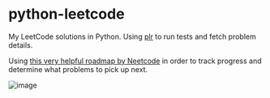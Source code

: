 # python-leetcode

My LeetCode solutions in Python. Using [plr](https://github.com/dashmage/plr) to run tests and fetch problem details.

Using [this very helpful roadmap by Neetcode](https://neetcode.io/roadmap) in order to track progress and determine what problems to pick up next.

![image](https://github.com/dashmage/python-leetcode/assets/25390807/cfdf6481-9227-4c23-b241-7a05bbbe17cc)
